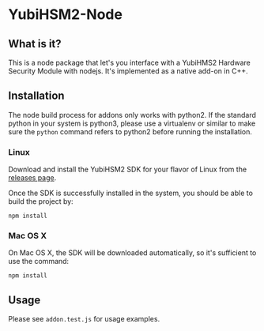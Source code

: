 # YubiHSM2-Node

## What is it?
This is a node package that let's you interface with a YubiHMS2 Hardware Security Module with nodejs. It's implemented as a native add-on in C++.

## Installation
The node build process for addons only works with python2. If the standard python in your system is python3, please use a virtualenv or similar to make sure the `python` command refers to python2 before running the installation.

### Linux
Download and install the YubiHSM2 SDK for your flavor of Linux from the [releases page](https://developers.yubico.com/YubiHSM2/Releases/).

Once the SDK is successfully installed in the system, you should be able to build the project by:
```
npm install
```

### Mac OS X
On Mac OS X, the SDK will be downloaded automatically, so it's sufficient to use the command:
```
npm install
```

## Usage
Please see `addon.test.js` for usage examples.
